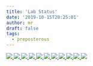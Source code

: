 ```yaml
---
title: 'Lab Status'
date: '2019-10-15T20:25:01'
author: mr
draft: false
tags:
  - preposterous
---
```

[ ![](/assets/18-img_4152.jpg) ](assets/18-img_4152.jpg) [
![](/assets/18-img_4154.jpg) ](assets/18-img_4154.jpg) [
![](/assets/18-img_4155.jpg) ](assets/18-img_4155.jpg) [
![](/assets/18-img_4156.jpg) ](assets/18-img_4156.jpg) [
![](/assets/18-img_4158.jpg) ](assets/18-img_4158.jpg) [
![](/assets/18-img_4159.jpg) ](assets/18-img_4159.jpg) [
![](/assets/18-img_4161.jpg) ](assets/18-img_4161.jpg) [
![](/assets/18-img_4162.jpg) ](assets/18-img_4162.jpg) [
![](/assets/18-img_4163.jpg) ](assets/18-img_4163.jpg) [
![](/assets/18-img_4164.jpg) ](assets/18-img_4164.jpg) [
![](/assets/18-img_4165.jpg) ](assets/18-img_4165.jpg)

